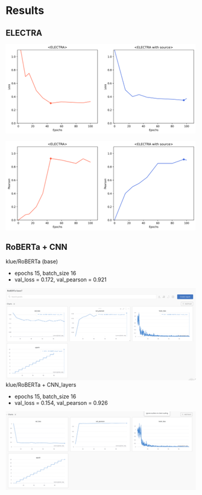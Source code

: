 # Results

## ELECTRA

<center><img src="./imgs/electra_loss.png" width=800></center>
<br>
<center><img src="./imgs/electra_pearson.png" width=800></center>

## RoBERTa + CNN
klue/RoBERTa (base)
- epochs 15, batch_size 16
- val_loss = 0.172, val_pearson = 0.921
<center><img src="./imgs/roberta-base.png" width=800></center>
klue/RoBERTa + CNN_layers

- epochs 15, batch_size 16
- val_loss = 0.154, val_pearson = 0.926
<center><img src="./imgs/rbcnn.png" width=800></center>